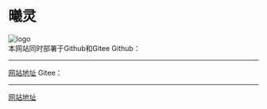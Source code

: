 曦灵
====
![logo](https://res.abeim.cn/api-lanzou_jx?url=https://gulanguage.lanzous.com/i0ALbjbrw1a&dow=true)  
本网站同时部署于Github和Gitee
Github：
____
[网站地址](https://gulanguage.cn/)
Gitee：
____
[网站地址](http://elythy.gitee.io/)